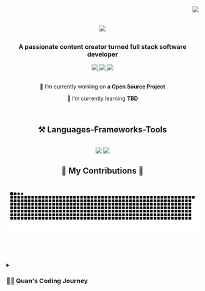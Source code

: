 <img align="right" src="https://visitor-badge.laobi.icu/badge?page_id=ZinWR.ZinWR" />

<h1 align="center">
    <img src="https://readme-typing-svg.herokuapp.com?font=Fira+Code&weight=600&size=35&duration=4000&pause=500&color=F75158&center=true&vCenter=true&random=false&width=500&height=70&lines=Hi+There!%F0%9F%91%8B;I'm+Quan+Nguyen!;" />
</h1>

<h3 align="center">A passionate content creator turned full stack software developer</h3>

<div align="center"> 
  <a href="mailto:jeanquan98@gmail.com">
    <img src="https://img.shields.io/badge/Gmail-333333?style=for-the-badge&logo=gmail&logoColor=red" />
  </a>
  <a href="https://www.linkedin.com/in/quan-nguyen27" target="_blank">
    <img src="https://img.shields.io/badge/LinkedIn-0077B5?style=for-the-badge&logo=linkedin&logoColor=white" target="_blank" />
  </a>
  <a href="#" target="_blank">
     <img src="https://img.shields.io/badge/Portfolio-FF5722?style=for-the-badge&logo=todoist&logoColor=white" target="_blank" /> 
  </a>
</div>

<br/>

<div align="center">
 
 🔭 I’m currently working on **a Open Source Project**
 
 🌱 I’m currently learning **TBD**

 </div>

<br/>

<h2 align="center">⚒️ Languages-Frameworks-Tools</h2>
<br/>
<div align="center">
    <img src="https://skillicons.dev/icons?i=javascript,react,redux,ts,express,threejs,html,css,tailwind,sass,jest,electron" />
    <img src="https://skillicons.dev/icons?i=webpack,mongodb,postgres,postman,vite,py,c,cpp,r,regex,vscode,github,git,replit,discord" />

</div>

<div align="center">
  <h2>🐍 My Contributions 🐍</h2>
  <br>
  <img alt="snake eating my contributions" src="https://raw.githubusercontent.com/ZinWR/ZinWR/output/github-contribution-grid-snake.svg" />
  
  <br/><br/><br/>
</div>

<details>
 <summary><h3>👨‍💻 Quan's Coding Journey</h3></summary>
   I started my coding journey as a Biochemistry & Molecular Biology student at the University of California, Davis. I took a few intro coding classes such as Python, C, and C++ during my freshman year. I later got super busy with the workload of my major so I stopped coding all at once. Later, after graduation, COVID-19 hit and I had to move back to Texas to take care of my family and grandmother. 

    
   Afterward, I became an online content creator on Twitch and YouTube for a few years. I started to self-taught myself coding again but I was not learning a lot from it. After a while, I decided to attend CodeSmith, a prestige coding boot-camp, and started to learn and build full-stack projects. (More to come!)
